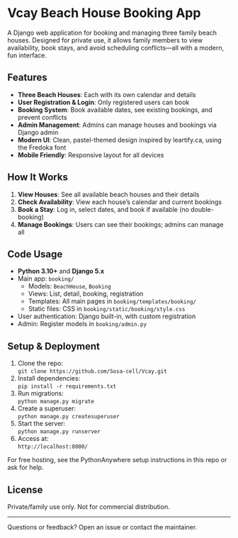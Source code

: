 # Vcay Beach House Booking App

A Django web application for booking and managing three family beach houses. Designed for private use, it allows family members to view availability, book stays, and avoid scheduling conflicts—all with a modern, fun interface.

## Features
- **Three Beach Houses**: Each with its own calendar and details
- **User Registration & Login**: Only registered users can book
- **Booking System**: Book available dates, see existing bookings, and prevent conflicts
- **Admin Management**: Admins can manage houses and bookings via Django admin
- **Modern UI**: Clean, pastel-themed design inspired by leartify.ca, using the Fredoka font
- **Mobile Friendly**: Responsive layout for all devices

## How It Works
1. **View Houses**: See all available beach houses and their details
2. **Check Availability**: View each house’s calendar and current bookings
3. **Book a Stay**: Log in, select dates, and book if available (no double-booking)
4. **Manage Bookings**: Users can see their bookings; admins can manage all

## Code Usage
- **Python 3.10+** and **Django 5.x**
- Main app: `booking/`
  - Models: `BeachHouse`, `Booking`
  - Views: List, detail, booking, registration
  - Templates: All main pages in `booking/templates/booking/`
  - Static files: CSS in `booking/static/booking/style.css`
- User authentication: Django built-in, with custom registration
- Admin: Register models in `booking/admin.py`

## Setup & Deployment
1. Clone the repo:  
   `git clone https://github.com/Sosa-cell/Vcay.git`
2. Install dependencies:  
   `pip install -r requirements.txt`
3. Run migrations:  
   `python manage.py migrate`
4. Create a superuser:  
   `python manage.py createsuperuser`
5. Start the server:  
   `python manage.py runserver`
6. Access at:  
   `http://localhost:8000/`

For free hosting, see the PythonAnywhere setup instructions in this repo or ask for help.

## License
Private/family use only. Not for commercial distribution.

---
Questions or feedback? Open an issue or contact the maintainer.
